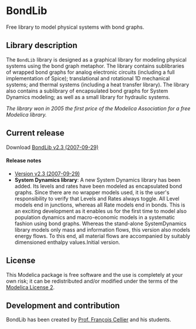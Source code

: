 # BondLib
Free library to model physical systems with bond graphs.

## Library description

The `BondLib` library is designed as a graphical library for modeling physical systems using the bond graph metaphor. The library contains sublibraries of wrapped bond graphs for analog electronic circuits (including a full implementation of Spice); translational and rotational 1D mechanical systems; and thermal systems (including a heat transfer library). The library also contains a sublibrary of encapsulated bond graphs for System Dynamics modeling; as well as a small library for hydraulic systems.

*The library won in 2005 the first price of the Modelica Association for a free Modelica library.*

## Current release

Download [BondLib v2.3 (2007-09-29)](../../archive/v2.3.zip)

#### Release notes

* [Version v2.3 (2007-09-29)](../../archive/v2.3.zip)
 * **System Dynamics library**: A new System Dynamics library has been added. Its levels and rates have been modeled as encapsulated bond graphs. Since there are no wrapper models used, it is the user's responsibility to verify that Levels and Rates always toggle. All Level models end in junctions, whereas all Rate models end in bonds. This is an exciting development as it enables us for the first time to model also population dynamics and macro-economic models in a systematic fashion using bond graphs. Whereas the stand-alone SystemDynamics library models only mass and information flows, this version also models energy flows. To this end, all material flows are accompanied by suitably dimensioned enthalpy values.Initial version.

## License

This Modelica package is free software and the use is completely at your own risk;
it can be redistributed and/or modified under the terms of the [Modelica License 2](https://modelica.org/licenses/ModelicaLicense2).

## Development and contribution
BondLib has been created by [Prof. Fran&ccedil;ois Cellier](http://www.inf.ethz.ch/personal/fcellier/) and his students.
